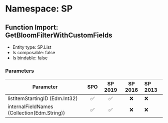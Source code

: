 # Namespace: SP

## Function Import: GetBloomFilterWithCustomFields

- Entity type: SP.List
- Is composable: false
- Is bindable: false

### Parameters

Parameter | SPO | SP 2019 | SP 2016 | SP 2013
----------|:---:|:-------:|:-------:|:-------
listItemStartingID (Edm.Int32) | ✅ | ✅ | ❌ | ❌
internalFieldNames (Collection(Edm.String)) | ✅ | ✅ | ❌ | ❌
